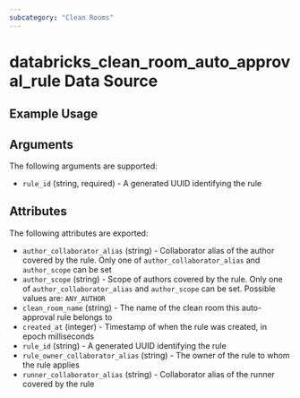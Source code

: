 ```yaml
---
subcategory: "Clean Rooms"
---
```

# databricks_clean_room_auto_approval_rule Data Source


## Example Usage


## Arguments
The following arguments are supported:
* `rule_id` (string, required) - A generated UUID identifying the rule

## Attributes
The following attributes are exported:
* `author_collaborator_alias` (string) - Collaborator alias of the author covered by the rule.
  Only one of `author_collaborator_alias` and `author_scope` can be set
* `author_scope` (string) - Scope of authors covered by the rule.
  Only one of `author_collaborator_alias` and `author_scope` can be set. Possible values are: `ANY_AUTHOR`
* `clean_room_name` (string) - The name of the clean room this auto-approval rule belongs to
* `created_at` (integer) - Timestamp of when the rule was created, in epoch milliseconds
* `rule_id` (string) - A generated UUID identifying the rule
* `rule_owner_collaborator_alias` (string) - The owner of the rule to whom the rule applies
* `runner_collaborator_alias` (string) - Collaborator alias of the runner covered by the rule